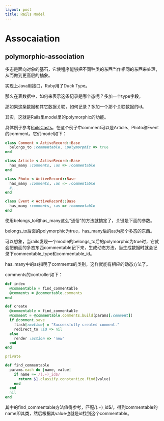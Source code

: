 ```yaml
---
layout: post
title: Rails Model
---
```


# Assocaiation

## polymorphic-association
多态是面向对象的基石，它使程序能够把不同种类的东西当作相同的东西来处理，从而做到更高层的抽象。

实现上Java用接口，Ruby用了Duck Type。

那么在表数据中，如何来表示这条记录是哪个态呢？多加一个type字段。

那如果这条数据和其它数据关联，如何记录？多加一个那个关联数据的id。

其实，这就是Rails里model里的polymorphic的功能。

具体例子参考[RailsCasts](1)。在这个例子中comment可以是Article、Photo和Event的comment。它们model如下：

```ruby
class Comment < ActiveRecord::Base
  belongs_to :commentable, :polymorphic => true
end

class Article < ActiveRecord::Base
  has_many :comments, :as => :commentable
end

class Photo < ActiveRecord::Base
  has_many :comments, :as => :commentable
  #...
end

class Event < ActiveRecord::Base
  has_many :comments, :as => :commentable
end
```

使用belongs_to和has_many这么“通俗”的方法就搞定了，关键是下面的参数。

belongs_to后面的polymorphic为true，has_many后的as为那个多态的东西。

可以想象，当rails发现一个modle的belongs_to后的polymorphic为true时，它就会把前面的多态东西commentable记下来，生成动态方法，当生成数据时就会记录下commentable_type和commentable_id。

has_many中的as指明了comments的类别，这样就能有相应的动态方法了。

comments的controller如下：

```ruby
def index
  @commentable = find_commentable
  @comments = @commentable.comments
end

def create
  @commentable = find_commentable
  @comment = @commentable.comments.build(params[:comment])
  if @comment.save
    flash[:notice] = "Successfully created comment."
    redirect_to :id => nil
  else
    render :action => 'new'
  end
end

private

def find_commentable
  params.each do |name, value|
    if name =~ /(.+)_id$/
      return $1.classify.constantize.find(value)
    end
  end
  nil
end
```

其中的find_commentable方法值得参考，匹配/(.+)_id$/，得到commentable的name即其类，然后根据其value也就是id找到这个commentable。

[1]: http://railscasts.com/episodes/154-polymorphic-association
[2]: http://guides.rubyonrails.org/association_basics.html#polymorphic-associations
